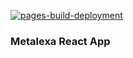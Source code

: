 [![pages-build-deployment](https://github.com/oleksanderkorn/metalexa/actions/workflows/pages/pages-build-deployment/badge.svg)](https://github.com/oleksanderkorn/metalexa/actions/workflows/pages/pages-build-deployment)

### Metalexa React App
